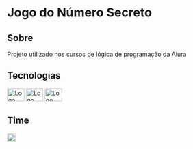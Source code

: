 <h1>Jogo do Número Secreto</h1>

<h2>Sobre</h2>
<p>Projeto utilizado nos cursos de lógica de programação da Alura</p>

## Tecnologias
<div>
 <img width="40px" height="30px" src="https://github.com/ritterizando/jogo-do-numero-secreto/assets/89404320/92d1f4ab-a192-4096-a214-8f85332d8549" alt="Logo HTML" /> 
 <img width="40px" height="30px" src="https://github.com/ritterizando/jogo-do-numero-secreto/assets/89404320/b7b8dcc7-2c10-4021-b98a-765ba6d5c428" alt="Logo CSS" /> 
 <img width="40px" height="30px" src="https://github.com/ritterizando/jogo-do-numero-secreto/assets/89404320/03e27043-a03d-44db-8148-8864a4e32192" alt="Logo JS" /> 
</div>

## Time

<div>
<a href="https://www.instagram.com/arthuritter_/"><img width="20px height="25px" src="https://play-lh.googleusercontent.com/VRMWkE5p3CkWhJs6nv-9ZsLAs1QOg5ob1_3qg-rckwYW7yp1fMrYZqnEFpk0IoVP4LM=w240-h480-rw" alt="Logo Instagram" /></a>
</div>
